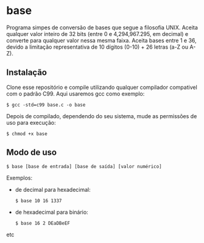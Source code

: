 base
====
Programa simpes de conversão de bases que segue a filosofia UNIX. Aceita qualquer 
valor inteiro de 32 bits (entre 0 e 4,294,967.295, em decimal) e converte para 
qualquer valor nessa mesma faixa. Aceita bases entre 1 e 36, devido a limitação
representativa de 10 dígitos (0-10) + 26 letras (a-Z ou A-Z).

## Instalação
Clone esse repositório e compile utilizando qualquer compilador compativel com 
o padrão C99. Aqui usaremos gcc como exemplo:

    $ gcc -std=c99 base.c -o base

Depois de compilado, dependendo do seu sistema, mude as permissões de uso para
execução:

    $ chmod +x base

## Modo de uso
    $ base [base de entrada] [base de saída] [valor numérico]

Exemplos:
* de decimal para hexadecimal:
  ```
  $ base 10 16 1337
  ```

* de hexadecimal para binário:
  ```
  $ base 16 2 DEaDBeEF
  ```
  
etc
